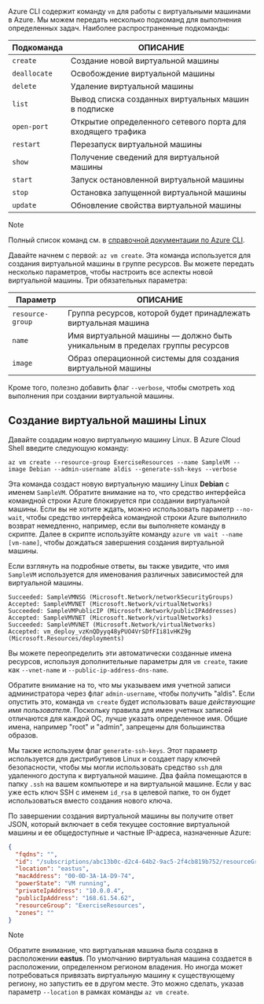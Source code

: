 Azure CLI содержит команду `vm` для работы с виртуальными машинами в Azure. Мы можем передать несколько подкоманд для выполнения определенных задач. Наиболее распространенные подкоманды:

| Подкоманда | ОПИСАНИЕ |
|-------------|-------------|
| `create`    | Создание новой виртуальной машины |
| `deallocate` | Освобождение виртуальной машины |
| `delete` | Удаление виртуальной машины |
| `list` | Вывод списка созданных виртуальных машин в подписке |
| `open-port` | Открытие определенного сетевого порта для входящего трафика |
| `restart` | Перезапуск виртуальной машины |
| `show` | Получение сведений для виртуальной машины |
| `start` | Запуск остановленной виртуальной машины |
| `stop` | Остановка запущенной виртуальной машины |
| `update` | Обновление свойства виртуальной машины |

> [!NOTE]
> Полный список команд см. в [справочной документации по Azure CLI](https://docs.microsoft.com/cli/azure/reference-index?view=azure-cli-latest).

Давайте начнем с первой: `az vm create`. Эта команда используется для создания виртуальной машины в группе ресурсов. Вы можете передать несколько параметров, чтобы настроить все аспекты новой виртуальной машины. Три обязательных параметра:

| Параметр | ОПИСАНИЕ |
|-----------|-------------|
| `resource-group` | Группа ресурсов, которой будет принадлежать виртуальная машина |
| `name` | Имя виртуальной машины — должно быть уникальным в пределах группы ресурсов |
| `image` | Образ операционной системы для создания виртуальной машины |

Кроме того, полезно добавить флаг `--verbose`, чтобы смотреть ход выполнения при создании виртуальной машины. 

## <a name="create-a-linux-virtual-machine"></a>Создание виртуальной машины Linux

Давайте создадим новую виртуальную машину Linux. В Azure Cloud Shell введите следующую команду:

```azurecli
az vm create --resource-group ExerciseResources --name SampleVM --image Debian --admin-username aldis --generate-ssh-keys --verbose 
```

Эта команда создаст новую виртуальную машину Linux **Debian** с именем `SampleVM`. Обратите внимание на то, что средство интерфейса командной строки Azure блокируется при создании виртуальной машины. Если вы не хотите ждать, можно использовать параметр `--no-wait`, чтобы средство интерфейса командной строки Azure выполнило возврат немедленно, например, если вы выполняете команду в скрипте. Далее в скрипте используйте команду `azure vm wait --name [vm-name]`, чтобы дождаться завершения создания виртуальной машины.

Если взглянуть на подробные ответы, вы также увидите, что имя `SampleVM` используется для именования различных зависимостей для виртуальной машины.

```
Succeeded: SampleVMNSG (Microsoft.Network/networkSecurityGroups)
Accepted: SampleVMVNET (Microsoft.Network/virtualNetworks)
Succeeded: SampleVMPublicIP (Microsoft.Network/publicIPAddresses)
Accepted: SampleVMVNET (Microsoft.Network/virtualNetworks)
Succeeded: SampleVMVNET (Microsoft.Network/virtualNetworks)
Accepted: vm_deploy_vzKnQDyyq48yPUO4VrSDfFIi81vHKZ9g (Microsoft.Resources/deployments)
```

Вы можете переопределить эти автоматически созданные имена ресурсов, используя дополнительные параметры для `vm create`, такие как `--vnet-name` и `--public-ip-address-dns-name`.

Обратите внимание на то, что мы указываем имя учетной записи администратора через флаг `admin-username`, чтобы получить "aldis". Если опустить это, команда `vm create` будет использовать ваше _действующие имя пользователя_. Поскольку правила для имен учетных записей отличаются для каждой ОС, лучше указать определенное имя. Общие имена, например "root" и "admin", запрещены для большинства образов.

Мы также используем флаг `generate-ssh-keys`. Этот параметр используется для дистрибутивов Linux и создает пару ключей безопасности, чтобы мы могли использовать средство `ssh` для удаленного доступа к виртуальной машине. Два файла помещаются в папку `.ssh` на вашем компьютере и на виртуальной машине. Если у вас уже есть ключ SSH с именем `id_rsa` в целевой папке, то он будет использоваться вместо создания нового ключа.

По завершении создания виртуальной машины вы получите ответ JSON, который включает в себя текущее состояние виртуальной машины и ее общедоступные и частные IP-адреса, назначенные Azure:

```json
{
  "fqdns": "",
  "id": "/subscriptions/abc13b0c-d2c4-64b2-9ac5-2f4cb819b752/resourceGroups/ExerciseResources/providers/Microsoft.Compute/virtualMachines/SampleVM",
  "location": "eastus",
  "macAddress": "00-0D-3A-1A-D9-74",
  "powerState": "VM running",
  "privateIpAddress": "10.0.0.4",
  "publicIpAddress": "168.61.54.62",
  "resourceGroup": "ExerciseResources",
  "zones": ""
}
```

> [!NOTE]
> Обратите внимание, что виртуальная машина была создана в расположении **eastus**. По умолчанию виртуальная машина создается в расположении, определенном регионом владения. Но иногда может потребоваться привязать виртуальную машину к существующему региону, но запустить ее в другом месте. Это можно сделать, указав параметр `--location` в рамках команды `az vm create`.